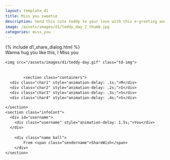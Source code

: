 ```yaml
---
layout: template_d1
title: Miss you sweetie
description: Send this cute teddy to your love with this e-greeting and your name
image: /assets/images/d1/teddy_day_2_thumb.jpg
categories: miss_you
---
```

<body class="td-bg" style="overflow-x: hidden; background-attachment: fixed;background-size: cover;">
  {% include d1_share_dialog.html %}
        <div class="top2">
        <span>Wanna hug you like this, I Miss you</span>
    </div>
    
        
    <img src="/assets/images/d1/teddy-day.gif" class="td-img">
        
        
            <section class="containers">
      <div class="char1" style="animation-delay: .1s;">M</div>
      <div class="char2" style="animation-delay: .2s;">I</div>
      <div class="char3" style="animation-delay: .3s;">S</div>
      <div class="char4" style="animation-delay: .4s;">S</div>
      
<!--      <div class="char6" style="animation-delay: .6s;">I</div>
      <div class="char7" style="animation-delay: .7s;">O</div>
      <div class="char8" style="animation-delay: .8s;">N</div>-->
    </section>
    <section class="infoCont">
      <div id="username">
        <div class="username" style="animation-delay: 1.5s;">You</div>
      </div>
      
        <div class="name ball">
            From <span class="sendername">ShareWish</span>
        </div>
    </section>
  
</body>